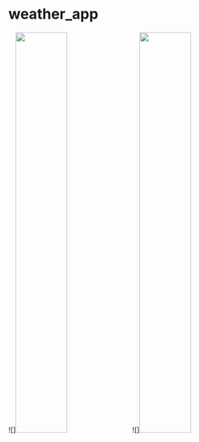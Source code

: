 # weather_app

![]<img src="https://imgur.com/xWBExE8" width="45%"></img>
![]<img src="https://imgur.com/L3GMZtB" width="45%"></img> 
